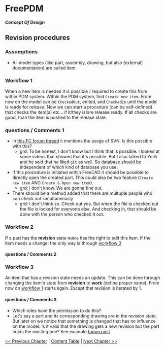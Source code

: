 # FreePDM
***Concept Of Design***


## Revision procedures


### Assumptions

- All model types (like part, assembly, drawing, but also (external) documentation) are called item

### Workflow 1

When a new item is needed it is possible / required to create this from within PDM system.
Within the PDM system, find `Create new item`.
From now on the model can be `CheckedOut`, edited, and `CheckedIn` until the model is ready for release. 
Now we can start a procedure (can be self-defined) that checks the item(s) etc... if it/they is/are release ready. If all checks are good, than the item is pushed to the release state.

### questions / Comments 1

- in [this FC forum thread](https://forum.freecad.org/viewtopic.php?f=8&t=68350) it mentions the usage of SVN. Is this possible with this? 
  - grd: To be honest, I don't know but I think that is possible. I looked at some videos that showed that it's possible. But I also talked to Yorik and he said that he liked `git` as well. So database should be independent of which kind of database you use.
- If this procedure is initiated within FreeCAD it should be possible to directly open the created part. This could also be two feature (`Create new item` AND `Create & Open new item`).
  - grd: I don't know. We are gonna find out.
- There should be a method added that there are multuple people who can check out simultaneously 
   - grd: I don't think so. Check out yes. But when the file is checked out the file is locked for everyone else. And checking in, that should be done with the person who checked it out. 

### Workflow 2

If a part has the **revision** state `NoOne` has the right to edit this item.
If the item needs a change: the only way is through [workflow 3](#workflow-3)

#### questions / Comments 2


### Workflow 3

An item that has a revision state needs an update. This can be done through changing the item's state from **revision** to **work** (define proper name). From now on [workflow 1](#workflow-1) starts again. Except that revision is iterated by 1.

#### questions / Comments 3

- Which roles have the permission to do this?
- Let's say a part and its corresponding drawing are in the revision state. But later on we notice that something is changed that has no influence on the model. Is it valid that the drawing gets a new revision but the part holds the existing one? See example [forum post](https://forum.freecad.org/viewtopic.php?f=8&t=68350&start=60#p594331) 
<!--I wrote it the wrong way around. Of course this change if the drawing is inside the related part / assembly. 
Let's assume i created a assembly and a drawing. everything is released and there has to be a change for example i described in the notes a type of glue that is not strong enough. is it valid to change the drawing without releasing the model. (So the drawing get release version 2, but the assembly hold release state 1)-->

[<< Previous Chapter](02-CheckoutFile.md) | [Content Table](README.md) | [Next Chapter >>](04-UIFunctions.md)